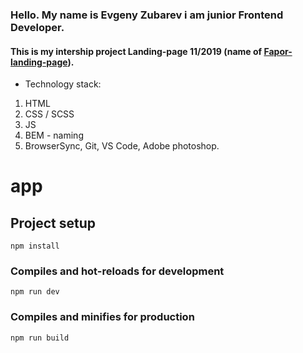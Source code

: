 ### Hello. My name is Evgeny Zubarev i am junior Frontend Developer. 

#### This is my intership project Landing-page 11/2019 (name of [Fapor-landing-page](https://eozubarev.github.io/fapor-landing-page/)).

* Technology stack:
 1. HTML
 1. CSS / SCSS
 1. JS
 1. BEM - naming
 1. BrowserSync, Git, VS Code, Adobe photoshop.


# app

## Project setup
```
npm install
```

### Compiles and hot-reloads for development
```
npm run dev
```

### Compiles and minifies for production
```
npm run build
```
